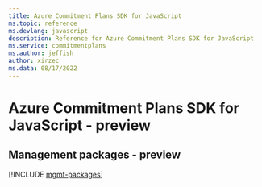 ```yaml
---
title: Azure Commitment Plans SDK for JavaScript
ms.topic: reference
ms.devlang: javascript
description: Reference for Azure Commitment Plans SDK for JavaScript
ms.service: commitmentplans
ms.author: jeffish
author: xirzec
ms.data: 08/17/2022
---
```

# Azure Commitment Plans SDK for JavaScript - preview

## Management packages - preview
[!INCLUDE [mgmt-packages](commitment-plans-mgmt-index.md)]